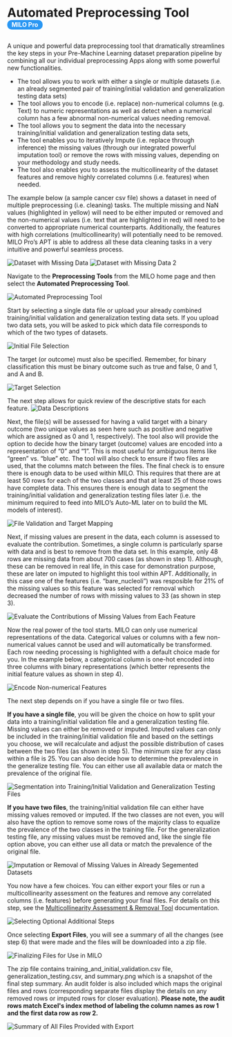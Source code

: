 # Automated Preprocessing Tool  <span class="badge-style">MILO Pro</span>

A unique and powerful data preprocessing tool that dramatically streamlines the key steps in your Pre-Machine Learning dataset preparation pipeline by combining all our individual preprocessing Apps along with some powerful new functionalities.

* The tool allows you to work with either a single or multiple datasets (i.e. an already segmented pair of training/initial validation and generalization testing data sets)
*  The tool allows you to encode (i.e. replace) non-numerical columns (e.g. Text) to numeric representations as well as detect when a numerical column has a few abnormal non-numerical values needing removal.
*  The tool allows you to segment the data into the necessary training/initial validation and generalization testing data sets, 
*  The tool enables you to iteratively Impute (i.e. replace through inference) the missing values (through our integrated powerful imputation tool) or remove the rows with missing values, depending on your methodology and study needs.
*  The tool also enables you to assess the multicollinearity of the dataset features and remove highly correlated columns (i.e. features) when needed. 

The example below (a sample cancer csv file) shows a dataset in need of multiple preprocessing (i.e. cleaning) tasks. The multiple missing and NaN values (highlighted in yellow) will need to be either imputed or removed and the non-numerical values (i.e. text that are highlighted in red) will need to be converted to appropriate numerical counterparts. Additionally, the features with high correlations (multicollinearity) will potentially need to be removed. MILO Pro’s APT is able to address all these data cleaning tasks in a very intuitive and powerful seamless process. 

![Dataset with Missing Data](./images/apt_00_0.png)
![Dataset with Missing Data 2](./images/apt_00_1.png)

Navigate to the **Preprocessing Tools** from the MILO home page and then select the **Automated Preprocessing Tool**.
 
![Automated Preprocessing Tool](./images/apt_00_3.png)

Start by selecting a single data file or upload your already combined training/initial validation and generalization testing data sets. If you upload two data sets, you will be asked to pick which data file corresponds to which of the two types of datasets. 

![Initial File Selection](./images/apt_01_0.png)

The target (or outcome) must also be specified. Remember, for binary classification this must be binary outcome such as true and false, 0 and 1, and A and B. 

 ![Target Selection](./images/apt_01_1.png)

 The next step allows for quick review of the descriptive stats for each feature. 
 ![Data Descriptions](./images/apt_02.png)

Next, the file(s) will be assessed for having a valid target with a binary outcome (two unique values as seen here such as positive and negative which are assigned as 0 and 1, respectively). The tool also will provide the option to decide how the binary target (outcome) values are encoded into a representation of “0” and “1”. This is most useful for ambiguous items like “green” vs. “blue” etc. The tool will also check to ensure if two files are used, that the columns match between the files. The final check is to ensure there is enough data to be used within MILO. This requires that there are at least 50 rows for each of the two classes and that at least 25 of those rows have complete data. This ensures there is enough data to segment the training/initial validation and generalization testing files later (i.e. the minimum required to feed into MILO’s Auto-ML later on to build the ML models of interest).

![File Validation and Target Mapping](./images/apt_03.png)

Next, if missing values are present in the data, each column is assessed to evaluate the contribution. Sometimes, a single column is particularly sparse with data and is best to remove from the data set. In this example, only 48 rows are missing data from about 700 cases (as shown in step 1). Although, these can be removed in real life, in this case for demonstration purpose, these are later on imputed to highlight this tool within APT. Additionally, in this case one of the features (i.e. “bare_nucleoli”) was resposible for 21% of the missing values so this feature was selected for removal which decreased the number of rows with missing values to 33 (as shown in step 3).

![Evaluate the Contributions of Missing Values from Each Feature](./images/apt_04.png)

Now the real power of the tool starts. MILO can only use numerical representations of the data. Categorical values or columns with a few non-numerical values cannot be used and will automatically be transformed. Each row needing processing is highlighted with a default choice made for you. In the example below, a categorical column is one-hot encoded into three columns with binary representations (which better represents the initial feature values as shown in step 4).

![Encode Non-numerical Features](./images/apt_05.png)

The next step depends on if you have a single file or two files.

**If you have a single file**, you will be given the choice on how to split your data into a training/initial validation file and a generalization testing file. Missing values can either be removed or imputed. Imputed values can only be included in the training/initial validation file and based on the settings you choose, we will recalculate and adjust the possible distribution of cases between the two files (as shown in step 5). The minimum size for any class within a file is 25. You can also decide how to determine the prevalence in the generalize testing file. You can either use all available data or match the prevalence of the original file.

![Segmentation into Training/Initial Validation and Generalization Testing Files](./images/apt_06_single.png)

**If you have two files**, the training/initial validation file can either have missing values removed or imputed. If the two classes are not even, you will also have the option to remove some rows of the majority class to equalize the prevalence of the two classes in the training file. For the generalization testing file, any missing values must be removed and, like the single file option above, you can either use all data or match the prevalence of the original file.

![Imputation or Removal of Missing Values in Already Segemented Datasets](./images/apt_06_multi.png)

You now have a few choices. You can either export your files or run a multicollinearity assessment on the features and remove any correlated columns (i.e. features) before generating your final files. For details on this step, see the [Multicollinearity Assessment & Removal Tool](./multicollinearity.md) documentation.




![Selecting Optional Additional Steps](./images/apt_07_0.png)

Once selecting **Export Files**, you will see a summary of all the changes (see step 6) that were made and the files will be downloaded into a zip file.

 
![Finalizing Files for Use in MILO](./images/apt_07_1.png)

The zip file contains training_and_initial_validation.csv file, generalization_testing.csv, and summary.png which is a snapshot of the final step summary. An audit folder is also included which maps the original files and rows (corresponding separate files display the details on any removed rows or imputed rows for closer evaluation). **Please note, the audit rows match Excel's index method of labeling the column names as row 1 and the first data row as row 2.**

![Summary of All Files Provided with Export](./images/apt_07_2.png)


<style>
.badge-style {
    background: #2a97f3;
    color: white;
    border-radius: 10px;
    padding: 2px 10px;
    font-size: 14px;
    display: inline-block;
    height: 18px;
    line-height: 18px;
    margin-bottom: 10px;
}
</style>
